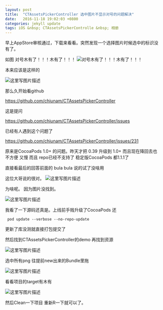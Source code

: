 ```yaml
---
layout: post
title:  "CTAssetsPickerController 选中图片不显示对号的问题解决"
date:   2016-11-18 19:02:03 +0800
categories: jekyll update
tags: iOS &nbsp; CTAssetsPickerControlle &nbsp; 相册
---
```


早上AppStore审核通过，下载来看看。突然发现一个选择图片时候选中的标识没有了。

如图 
对号木有了！！！木有了！！！
![对号木有了！！！木有了！！！](http://img.blog.csdn.net/20161118163705576)


本来应该是这样的

![这里写图片描述](http://img.blog.csdn.net/20161118164044906)


那么久开始看github 

<https://github.com/chiunam/CTAssetsPickerController>

这是提问

<https://github.com/chiunam/CTAssetsPickerController/issues>

已经有人遇到这个问题了

<https://github.com/chiunam/CTAssetsPickerController/issues/231>

原来是CocoaPods 1.0+  的问题。昨天才把 0.39 升级到 1.0+ 而且现在降回去也不方便  又慢 而且 repo已经不支持了 稳定版CocoaPods 都1.1.1了 

直接看最后的回答前面的 bula bula 说的试了没啥用 

这位大哥说的很对。
![这里写图片描述](http://img.blog.csdn.net/20161118165004449)

为啥呢。 因为图片没找到。

![这里写图片描述](http://img.blog.csdn.net/20161118165222983)

我看了一下源码还真是。上线前手贱升级了CocoaPods 还 

 ` pod update --verbose --no-repo-update`
 
 更新了库没测就直接打包提交了

然后找到CTAssetsPickerController的demo 再找到资源

![这里写图片描述](http://img.blog.csdn.net/20161118165720224)

选中所有png 往提前new出来的Bundle里拖

![这里写图片描述](http://img.blog.csdn.net/20161118165839054)


看看项目的target有木有

![这里写图片描述](http://img.blog.csdn.net/20161118165947946)

然后Clean一下项目 重新R一下就可以了。